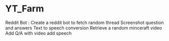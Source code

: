 # YT_Farm

Reddit Bot :
    Create a reddit bot to fetch random thread
    Screenshot question and answers
    Text to speech conversion
    Retrieve a random minceraft video
    Add Q/A with video add speech
